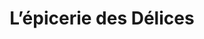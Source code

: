 ---
title: "L’épicerie des Délices"
url: /paray-le-monial/lepicerie-des-delices/
shop: commodité
---